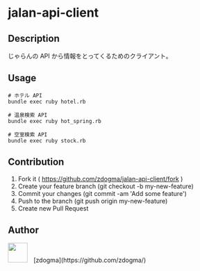 jalan-api-client
===

## Description
じゃらんの API から情報をとってくるためのクライアント。

## Usage
```
# ホテル API
bundle exec ruby hotel.rb

# 温泉検索 API
bundle exec ruby hot_spring.rb

# 空室検索 API
bundle exec ruby stock.rb
```

## Contribution
1. Fork it ( https://github.com/zdogma/jalan-api-client/fork )
2. Create your feature branch (git checkout -b my-new-feature)
3. Commit your changes (git commit -am 'Add some feature')
4. Push to the branch (git push origin my-new-feature)
5. Create new Pull Request

## Author
<img src="https://avatars3.githubusercontent.com/u/1973683?v=3&s=460" width="45px;" style="margin-right: 10px;">
[zdogma](https://github.com/zdogma/)
